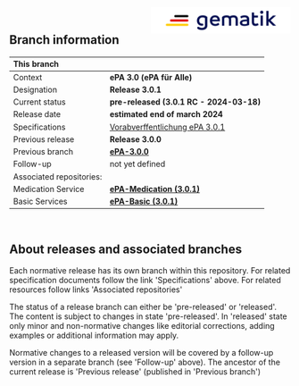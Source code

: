 <img align="right" width="250" height="47" src="images/Gematik_Logo_Flag_With_Background.png"/> <br/>    

## Branch information

|This branch||
|:----|----|
| Context| __ePA 3.0 (ePA für Alle)__|
| Designation  | __Release 3.0.1__  |
| Current status | __pre-released (3.0.1 RC - 2024-03-18)__ |
| Release date   | __estimated end of march 2024__  |
| Specifications| [Vorabverffentlichung ePA 3.0.1](https://fachportal.gematik.de/schnelleinstieg/downloadcenter/vorabveroeffentlichungen#c9332)|
| Previous release| __Release 3.0.0__|
| Previous branch | [**ePA-3.0.0**](https://github.com/gematik/epa-xds-document/tree/ePA-3.0)|
| Follow-up | not yet defined |
| Associated repositories:||
| Medication Service | [**ePA-Medication (3.0.1)**](https://github.com/gematik/epa-medication/tree/ePA-3.0.1) |
| Basic Services | [**ePA-Basic (3.0.1)**](https://github.com/gematik/epa-basic/tree/ePA-3.0.1) |

</br>

## About releases and associated branches
Each normative release has its own branch within this repository.
For related specification documents follow the link 'Specifications' above. For related resources follow links 'Associated repositories'

The status of a release branch can either be 'pre-released' or 'released'. The content is subject to changes in state 'pre-released'. In 'released' state only minor and non-normative changes like editorial corrections, adding examples or additional information may apply.

Normative changes to a released version will be covered by a follow-up version in a separate branch (see 'Follow-up' above). The ancestor of the current release is 'Previous release' (published in 'Previous branch')

